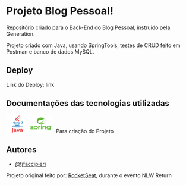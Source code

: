 
# Projeto Blog Pessoal!

Repositório criado para o Back-End do Blog Pessoal, instruido pela Generation.

Projeto criado com  Java, usando SpringTools, testes de CRUD feito em Postman e banco de dados MySQL.




## Deploy
 
Link do Deploy: link






## Documentações das tecnologias utilizadas


   <img  alt="Java" height="50" width="60" src="https://github.com/devicons/devicon/blob/master/icons/java/java-original-wordmark.svg"/> 
   <img  alt="Spring" height="50" width="60" src="https://github.com/devicons/devicon/blob/master/icons/spring/spring-original-wordmark.svg"/>  -Para criação do Projeto



## Autores

- [@tjfaccipieri](https://www.github.com/tjfaccipieri)

Projeto original feito por:
[RocketSeat](https://www.rocketseat.com.br/), durante o evento NLW Return

